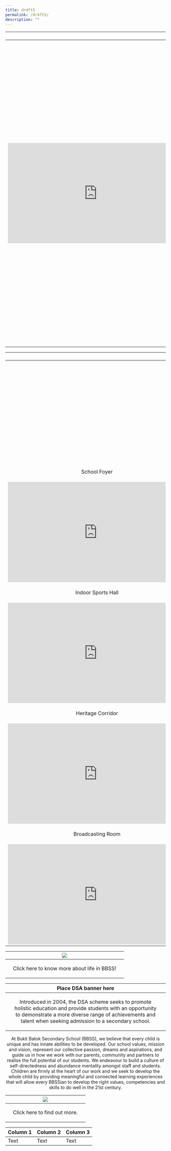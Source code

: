 ```yaml
---
title: dr4ft5
permalink: /dr4ft5/
description: ""
---
```

|  | ![](/images/DSA/DSA-TALENT-AREAS.png) |  |
| -------- | -------- | -------- |
|      | <iframe width="560" height="315" src="https://www.youtube.com/embed/k7xY5QZFo5w" title="YouTube video player" frameborder="0" allow="accelerometer; autoplay; clipboard-write; encrypted-media; gyroscope; picture-in-picture; web-share" allowfullscreen></iframe>     |      |
| <iframe width="560" height="315" src="https://www.youtube.com/embed/VDS5KNyGbaI" title="YouTube video player" frameborder="0" allow="accelerometer; autoplay; clipboard-write; encrypted-media; gyroscope; picture-in-picture; web-share" allowfullscreen></iframe>     | <iframe width="560" height="315" src="https://www.youtube.com/embed/VVhZRpTNxN0" title="YouTube video player" frameborder="0" allow="accelerometer; autoplay; clipboard-write; encrypted-media; gyroscope; picture-in-picture; web-share" allowfullscreen></iframe>     | <iframe width="560" height="315" src="https://www.youtube.com/embed/pzEQJ0he4TM" title="YouTube video player" frameborder="0" allow="accelerometer; autoplay; clipboard-write; encrypted-media; gyroscope; picture-in-picture; web-share" allowfullscreen></iframe>     |
|      | <iframe width="560" height="315" src="https://www.youtube.com/embed/18PJOpt-bxk" title="YouTube video player" frameborder="0" allow="accelerometer; autoplay; clipboard-write; encrypted-media; gyroscope; picture-in-picture; web-share" allowfullscreen></iframe>     |      |




|  | ![](/images/DSA/DSA-VIRTUAL-TOUR-AT-BBSS.png) |  |
| -------- | -------- | -------- |
|      | <iframe width="560" height="315" src="https://www.youtube.com/embed/C4eeYHPCv2A" title="YouTube video player" frameborder="0" allow="accelerometer; autoplay; clipboard-write; encrypted-media; gyroscope; picture-in-picture; web-share" allowfullscreen></iframe>     |      |
| <p style="text-align: center;">School Foyer</p>     | <p style="text-align: center;">School Hall</p>     | <p style="text-align: center;">Mural Painting</p>     |
| <iframe width="560" height="315" src="https://www.youtube.com/embed/B-iEMWrx1EA" title="YouTube video player" frameborder="0" allow="accelerometer; autoplay; clipboard-write; encrypted-media; gyroscope; picture-in-picture; web-share" allowfullscreen></iframe>     |  <iframe width="560" height="315" src="https://www.youtube.com/embed/uyDHfg9Pa6s" title="YouTube video player" frameborder="0" allow="accelerometer; autoplay; clipboard-write; encrypted-media; gyroscope; picture-in-picture; web-share" allowfullscreen></iframe>    | <iframe width="560" height="315" src="https://www.youtube.com/embed/OmIjS2FfwiQ" title="YouTube video player" frameborder="0" allow="accelerometer; autoplay; clipboard-write; encrypted-media; gyroscope; picture-in-picture; web-share" allowfullscreen></iframe>     |
| <p style="text-align: center;">Indoor Sports Hall</p>     | <p style="text-align: center;">Heritage Room</p>     | <p style="text-align: center;">Library</p>     |
| <iframe width="560" height="315" src="https://www.youtube.com/embed/JdLCGbwGErQ" title="YouTube video player" frameborder="0" allow="accelerometer; autoplay; clipboard-write; encrypted-media; gyroscope; picture-in-picture; web-share" allowfullscreen></iframe>     |  <iframe width="560" height="315" src="https://www.youtube.com/embed/CjBqsFbhyEI" title="YouTube video player" frameborder="0" allow="accelerometer; autoplay; clipboard-write; encrypted-media; gyroscope; picture-in-picture; web-share" allowfullscreen></iframe>    | <iframe width="560" height="315" src="https://www.youtube.com/embed/fViWbR0oyyQ" title="YouTube video player" frameborder="0" allow="accelerometer; autoplay; clipboard-write; encrypted-media; gyroscope; picture-in-picture; web-share" allowfullscreen></iframe>     |
| <p style="text-align: center;">Heritage Corridor</p>     | <p style="text-align: center;">Music Centre</p>     | <p style="text-align: center;">Poem Wall</p>     |
| <iframe width="560" height="315" src="https://www.youtube.com/embed/wvTeLWNsXto" title="YouTube video player" frameborder="0" allow="accelerometer; autoplay; clipboard-write; encrypted-media; gyroscope; picture-in-picture; web-share" allowfullscreen></iframe>     | <iframe width="560" height="315" src="https://www.youtube.com/embed/RHctoVDm7HI" title="YouTube video player" frameborder="0" allow="accelerometer; autoplay; clipboard-write; encrypted-media; gyroscope; picture-in-picture; web-share" allowfullscreen></iframe>     | <iframe width="560" height="315" src="https://www.youtube.com/embed/eOoVCX47Dlc" title="YouTube video player" frameborder="0" allow="accelerometer; autoplay; clipboard-write; encrypted-media; gyroscope; picture-in-picture; web-share" allowfullscreen></iframe>     |
|  <p style="text-align: center;">Broadcasting Room</p>    | <p style="text-align: center;">Canteen</p>     | <p style="text-align: center;">Field</p>     |
| <iframe width="560" height="315" src="https://www.youtube.com/embed/RYvKuRrg_gk" title="YouTube video player" frameborder="0" allow="accelerometer; autoplay; clipboard-write; encrypted-media; gyroscope; picture-in-picture; web-share" allowfullscreen></iframe>     | <iframe width="560" height="315" src="https://www.youtube.com/embed/wdLs2bsvtRQ" title="YouTube video player" frameborder="0" allow="accelerometer; autoplay; clipboard-write; encrypted-media; gyroscope; picture-in-picture; web-share" allowfullscreen></iframe>     | <iframe width="560" height="315" src="https://www.youtube.com/embed/KfXUc8oNk6o" title="YouTube video player" frameborder="0" allow="accelerometer; autoplay; clipboard-write; encrypted-media; gyroscope; picture-in-picture; web-share" allowfullscreen></iframe>     |




|  | ![](/images/DSA-westories-at-bbss.png) |  |
| -------- | -------- | -------- |
|      | <p style="text-align: center;">Click here to know more about life in BBSS!</p>     |      |




|  | Place DSA banner here |  |
| -------- | -------- | -------- |
|  |  <p style="text-align: center;">Introduced in 2004, the DSA scheme seeks to promote holistic education and provide students with an opportunity to demonstrate a more diverse range of achievements and talent when seeking admission to a secondary school.</p>  

<p style="text-align: center;">At Bukit Batok Secondary School (BBSS), we believe that every child is unique and has innate abilities to be developed. Our school values, mission and vision, represent our collective passion, dreams and aspirations, and guide us in how we work with our parents, community and partners to realise the full potential of our students. We endeavour to build a culture of self-directedness and abundance mentality amongst staff and students. Children are firmly at the heart of our work and we seek to develop the whole child by providing meaningful and connected learning experiences that will allow every BBSSian to develop the right values, competencies and skills to do well in the 21st century.</p>    



|  | ![](/images/DSA/DSA-ADMISSION-GUIDELINES.png) |  |
| -------- | -------- | -------- |
|      | <p style="text-align: center;">Click here to find out more.</p>     |     |



| Column 1 | Column 2 | Column 3 |
| -------- | -------- | -------- |
| Text     | Text     | Text     |


